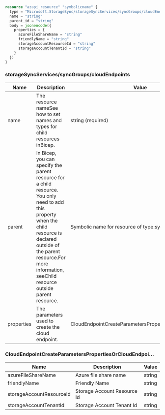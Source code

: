 ```terraform
resource "azapi_resource" "symbolicname" {
  type = "Microsoft.StorageSync/storageSyncServices/syncGroups/cloudEndpoints@2022-06-01"
  name = "string"
  parent_id = "string"
  body = jsonencode({
    properties = {
      azureFileShareName = "string"
      friendlyName = "string"
      storageAccountResourceId = "string"
      storageAccountTenantId = "string"
    }
  })
}

```

### storageSyncServices/syncGroups/cloudEndpoints

| Name | Description | Value |
|-|-|-|
| name | The resource nameSee how to set names and types for child resources inBicep. | string (required) |
| parent | In Bicep, you can specify the parent resource for a child resource. You only need to add this property when the child resource is declared outside of the parent resource.For more information, seeChild resource outside parent resource. | Symbolic name for resource of type:syncGroups |
| properties | The parameters used to create the cloud endpoint. | CloudEndpointCreateParametersPropertiesOrCloudEndpoi... |


### CloudEndpointCreateParametersPropertiesOrCloudEndpoi...

| Name | Description | Value |
|-|-|-|
| azureFileShareName | Azure file share name | string |
| friendlyName | Friendly Name | string |
| storageAccountResourceId | Storage Account Resource Id | string |
| storageAccountTenantId | Storage Account Tenant Id | string |


